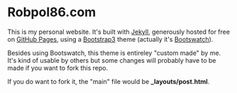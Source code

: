 # Robpol86.com

This is my personal website. It's built with [Jekyll](http://jekyllrb.com/), generously hosted for free on
[GitHub Pages](http://pages.github.com/), using a [Bootstrap3](http://getbootstrap.com/) theme (actually it's
[Bootswatch](http://bootswatch.com/)).

Besides using Bootswatch, this theme is entireley "custom made" by me. It's kind of usable by others but some changes
will probably have to be made if you want to fork this repo.

If you do want to fork it, the "main" file would be **_layouts/post.html**.
